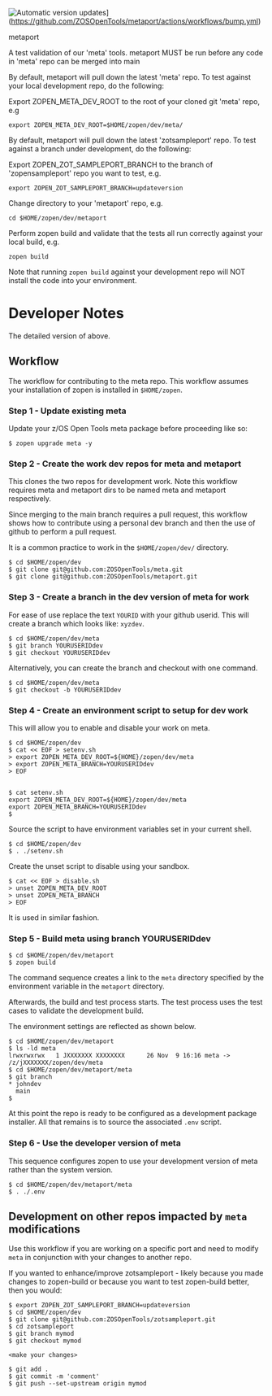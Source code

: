 ![Automatic version updates](https://github.com/ZOSOpenTools/metaport/actions/workflows/bump.yml/badge.svg)](https://github.com/ZOSOpenTools/metaport/actions/workflows/bump.yml)

metaport

A test validation of our 'meta' tools. 
metaport MUST be run before any code in 'meta' repo can be merged into main

By default, metaport will pull down the latest 'meta' repo.
To test against your local development repo, do the following:

Export ZOPEN_META_DEV_ROOT to the root of your cloned git 'meta' repo, e.g

```
export ZOPEN_META_DEV_ROOT=$HOME/zopen/dev/meta/
```

By default, metaport will pull down the latest 'zotsampleport' repo.
To test against a branch under development, do the following:

Export ZOPEN_ZOT_SAMPLEPORT_BRANCH to the branch of 'zopensampleport' repo you want to test, e.g.
```
export ZOPEN_ZOT_SAMPLEPORT_BRANCH=updateversion
```

Change directory to your 'metaport' repo, e.g.
```
cd $HOME/zopen/dev/metaport
```

Perform zopen build and validate that the tests all run correctly against your local build, e.g.
```
zopen build
```

Note that running `zopen build` against your development repo will NOT install the code into your
environment.


# Developer Notes

The detailed version of above.

## Workflow

The workflow for contributing to the meta repo.  This workflow assumes
your installation of zopen is installed in `$HOME/zopen`.

### Step 1 - Update existing meta

Update your z/OS Open Tools meta package before proceeding like so:

```
$ zopen upgrade meta -y
```

### Step 2 - Create the work dev repos for meta and metaport

This clones the two repos for development work. Note this workflow
requires meta and metaport dirs to be named meta and metaport respectively.  

Since merging to the main branch requires a pull request, this workflow shows
how to contribute using a personal dev branch and then the use of github
to perform a pull request.

It is a common practice to work in the `$HOME/zopen/dev/` directory.

```
$ cd $HOME/zopen/dev
$ git clone git@github.com:ZOSOpenTools/meta.git
$ git clone git@github.com:ZOSOpenTools/metaport.git
```

### Step 3 - Create a branch in the dev version of meta for work

For ease of use replace the text `YOURID` with your
github userid.  This will create a branch which looks
like: `xyzdev`.

```
$ cd $HOME/zopen/dev/meta
$ git branch YOURUSERIDdev
$ git checkout YOURUSERIDdev
```

Alternatively, you can create the branch and checkout with one command.

```
$ cd $HOME/zopen/dev/meta
$ git checkout -b YOURUSERIDdev
```


### Step 4 - Create an environment script to setup for dev work

This will allow you to enable and disable your work
on meta.

```
$ cd $HOME/zopen/dev
$ cat << EOF > setenv.sh
> export ZOPEN_META_DEV_ROOT=${HOME}/zopen/dev/meta
> export ZOPEN_META_BRANCH=YOURUSERIDdev
> EOF


$ cat setenv.sh
export ZOPEN_META_DEV_ROOT=${HOME}/zopen/dev/meta
export ZOPEN_META_BRANCH=YOURUSERIDdev
$
```

Source the script to have environment variables set in your current shell.

```
$ cd $HOME/zopen/dev
$ . ./setenv.sh
```

Create the unset script to disable using your sandbox.

```
$ cat << EOF > disable.sh
> unset ZOPEN_META_DEV_ROOT
> unset ZOPEN_META_BRANCH
> EOF
```

It is used in similar fashion.



### Step 5 - Build meta using branch YOURUSERIDdev

```
$ cd $HOME/zopen/dev/metaport
$ zopen build
```


The command sequence creates a link
to the `meta` directory specified by the environment variable
in the `metaport` directory.

Afterwards, the build and test process starts.  The test process
uses the test cases to validate the development build.

The environment settings are reflected as shown below.

```
$ cd $HOME/zopen/dev/metaport
$ ls -ld meta
lrwxrwxrwx   1 JXXXXXXX XXXXXXXX      26 Nov  9 16:16 meta -> /z/jXXXXXXX/zopen/dev/meta
$ cd $HOME/zopen/dev/metaport/meta
$ git branch
* johndev
  main
$
```

At this point the repo is ready to be configured as a development
package installer.  All that remains is to source the associated
`.env` script.

### Step 6 - Use the developer version of meta

This sequence configures zopen to use your
development version of meta rather than the system version.

```
$ cd $HOME/zopen/dev/metaport/meta
$ . ./.env
```

## Development on other repos impacted by `meta` modifications

Use this workflow if you are working on a specific port and need
to modify `meta` in conjunction with your changes to another 
repo.

If you wanted to enhance/improve zotsampleport - likely because you made changes to zopen-build or because you want to test zopen-build better, then you would:

```
$ export ZOPEN_ZOT_SAMPLEPORT_BRANCH=updateversion
$ cd $HOME/zopen/dev
$ git clone git@github.com:ZOSOpenTools/zotsampleport.git
$ cd zotsampleport
$ git branch mymod
$ git checkout mymod

<make your changes>

$ git add .
$ git commit -m 'comment'
$ git push --set-upstream origin mymod
```





